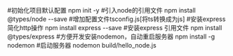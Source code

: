 #初始化项目默认配置
npm init -y
#引入node的引用文件
npm install @types/node --save
#增加配置文件tsconfig.js[将ts转换成为js]
#安装express 简化http操作
npm install express --save
#安装express 引用文件
npm install @types/express
#方便开发安装nodemon，自动重启服务器
npm install -g nodemon
#启动服务器
nodemon build/hello_node.js



